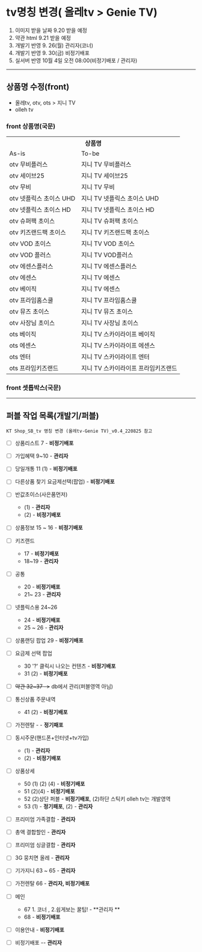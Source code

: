 
# tv명칭 변경( 올레tv > Genie TV)
1. 이미지 받을 날짜 9.20 받을 예정
2. 약관 html 9.21 받을 예정 
3. 개발기 반영 9. 26(월) 관리자(코너) 
4. 개발기 반영 9. 30(금) 비정기배포 
5. 실서버 반영 10월 4일 오전 08:00(비정기배포 / 관리자)
***
## 상품명 수정(front)
- 올레tv, otv, ots  > 지니 TV 
- olleh tv 
### front 상품명(국문)
<table> 
<tr>
  <th colspan="2">상품명</th>  
</tr>
<tr>
  <td>As-is</td>
  <td>To-be</td>
</tr> 
<tr>
<td>otv 무비플러스</td><td>지니 TV 무비플러스</td>
</tr>
<tr>
  <td>otv 세이브25</td><td>지니 TV 세이브25</td>
</tr>
<tr>
  <td>otv 무비</td><td>지니 TV 무비</td>
</tr>
<tr>
  <td>otv 넷플릭스 초이스 UHD</td><td>지니 TV 넷플릭스 초이스 UHD</td>
</tr>
<tr>
  <td>otv 넷플릭스 초이스 HD</td><td>지니 TV 넷플릭스 초이스 HD</td></tr>
<tr>
  <td>otv 슈퍼팩 초이스</td><td>지니 TV 슈퍼팩 초이스</td></tr>
<tr>
  <td>otv 키즈랜드팩 초이스</td><td>지니 TV 키즈랜드팩 초이스</td></tr>
<tr>
  <td>otv VOD 초이스</td><td>지니 TV VOD 초이스</td>
</tr> 
<tr>
  <td>otv VOD 플러스</td><td>지니 TV VOD플러스</td>
</tr>
<tr>
  <td>otv 에센스플러스</td><td>지니 TV 에센스플러스</td>
</tr>
<tr>
  <td>otv 에센스</td><td>지니 TV 에센스</td></tr>
<tr>
  <td>otv 베이직</td><td>지니 TV 에센스</td>
</tr>
<tr>
  <td>otv 프라임홈스쿨</td><td>지니 TV 프라임홈스쿨</td>
</tr>
<tr>
  <td>otv 뮤즈 초이스	</td>
  <td>지니 TV 뮤즈 초이스</td>
</tr>
<tr>
  <td>otv 사장님 초이스	</td>
  <td> 지니 TV 사장님 초이스</td>
</tr>
<tr>
  <td>ots 베이직</td><td>지니 TV 스카이라이프 베이직</td>
</tr>
<tr>
  <td>ots 에센스</td><td>지니 TV 스카이라이프 에센스</td>
</tr>
<tr>
  <td>ots 엔터</td><td>지니 TV 스카이라이프 엔터</td>
</tr>
<tr>
  <td>ots 프라임키즈랜드</td><td>지니 TV 스카이라이프 프라임키즈랜드</td>
</tr>
</table>

### front 셋톱박스(국문)

***

## 퍼블 작업 목록(개발기/퍼블)
`KT Shop_SB_tv 명칭 변경 (올레tv-Genie TV)_v0.4_220825 참고`
- [ ] 상품리스트 7 - **비정기배포**
- [ ] 가입혜택 9~10 - **관리자**
- [ ] 당일개통 11 (1) - **비정기배포**
- [ ] 다른상품 찾기 요금제선택(팝업) - **비정기배포**
- [ ] 반값초이스(사은품먼저) 
    - (1) - **관리자** 
    - (2) - **비정기배포**
- [ ] 상품정보 15 ~ 16 - **비정기배포**
- [ ] 키즈랜드 
  - 17 - **비정기배포** 
  - 18~19 - **관리자**
- [ ] 공통 
  - 20 - **비정기배포**  
  - 21~ 23 - **관리자**
- [ ] 넷플릭스용 24~26
  - 24 - **비정기배포**  
  - 25 ~ 26 - **관리자** 
- [ ] 상품랜딩 팝업 29 - **비정기배포**  
- [ ] 요금제 선택 팝업 
  - 30 '?' 클릭시 나오는 컨텐츠 - **비정기배포**  
  - 31 (2) - **비정기배포**
- [ ] <strike>약관 32~37 -></strike> db에서 관리(퍼블영역 아님)
- [ ] 통신상품 주문내역 
  - 41 (2) - **비정기배포**
- [ ] 가전렌탈 - - **정기패포**
- [ ] 동시주문(핸드폰+인터넷+tv가입) 
  - (1) - **관리자**
  - (2) - **비정기배포**
- [ ] 상품상세 
    - 50 (1) (2) (4) - **비정기배포**
    - 51 (2)(4) - **비정기배포**
    - 52 (2)상단 퍼블 - **비정기배포**, (2)하단 스틱키 olleh tv는 개발영역
    - 53 (1) - **정기패포**, (2) - **관리자**
- [ ] 프리미엄 가족결합  - **관리자**
- [ ] 총액 결합할인 - **관리자**
- [ ] 프리미엄 싱글결합  - **관리자**
- [ ] 3G 뭉치면 올레  - **관리자**
- [ ] 기가지니 63 ~ 65  - **관리자**
- [ ] 가전렌탈 66 - **관리자, 비정기배포**
- [ ] 메인 
  - 67  1. 코너 , 2.쉽게보는 꿀팁! - **관리자 **
  - 68 - **비정기배포**
- [ ] 이용안내 - **비정기배포**
- [ ] 비정기배포  -- **관리자**
 
    
  
